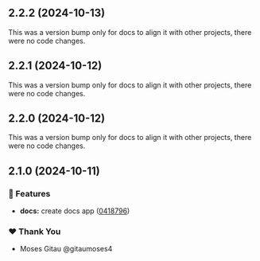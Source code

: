 ## 2.2.2 (2024-10-13)

This was a version bump only for docs to align it with other projects, there were no code changes.

## 2.2.1 (2024-10-12)

This was a version bump only for docs to align it with other projects, there were no code changes.

## 2.2.0 (2024-10-12)

This was a version bump only for docs to align it with other projects, there were no code changes.

## 2.1.0 (2024-10-11)


### 🚀 Features

- **docs:** create docs app ([0418796](https://github.com/myraui/myraui/commit/0418796))


### ❤️  Thank You

- Moses Gitau @gitaumoses4